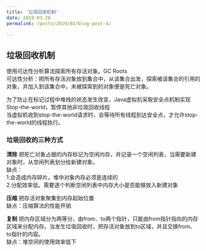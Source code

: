 ```yaml
---
title: '垃圾回收机制'
date: 2019-03-28
permalink: /posts/2019/03/blog-post-4/

---
```


## 垃圾回收机制

使用可达性分析算法探索所有存活对象。GC Roots<br/>
可达性分析：把所有存活对象放到集合中，从该集合出发，探索被该集合的引用的对象，并加入到该集合中，未被探索到的对象便是死亡对象。

为了防止在标记过程中堆栈的状态发生改变，Java虚拟机采取安全点机制实现Stop-the-world，暂停其他非垃圾回收线程<br/>
当虚拟机收到stop-the-world请求时，会等待所有线程到达安全点，才允许stop-the-world的线程执行。

### 垃圾回收的三种方式
**清除**
把死亡对象占据的内存标记为空闲内存，并记录一个空闲列表，当需要新建对象时，从空闲列表划分给新建对象。<br/>
缺点：<br/>
1.会造成内存碎片。堆中对象内存必须是连续的<br/>
2.分配效率低。需要逐个判断空闲列表中内存大小是否能够放入新建对象
     

**压缩**
把存活对象聚集到内存起始位置<br/>
缺点：压缩算法的性能开销


**复制**
把内存区域分为两等分，由from、to两个指针，只能由from指针指向的内存区域来分配内存。当发生垃圾回收时，把存活对象放到to区域，并且交换from、to指针的内容。<br/>缺点：堆空间的使用效率低下
